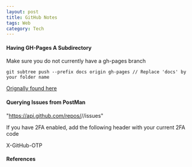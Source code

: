 ```yaml
---
layout: post
title: GitHub Notes
tags: Web
category: Tech
---
```


#### Having GH-Pages A Subdirectory ####

Make sure you do not currently have a gh-pages branch

~~~
git subtree push --prefix docs origin gh-pages // Replace 'docs' by your folder name
~~~

[Orignally found here](http://gsferreira.com/archive/2014/06/update-github-pages-using-a-project-subfolder/)  

#### Querying Issues from PostMan

"https://api.github.com/repos/<repo-owner>/<repo-name>/issues"

If you have 2FA enabled, add the following header with your current 2FA code

X-GitHub-OTP

#### References ####

